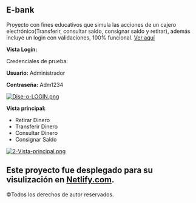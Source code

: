 ## E-bank
Proyecto con fines educativos que simula las acciones de un cajero electrónico(Transferir, consultar saldo, consignar saldo y retirar), además incluye un login con validaciones, 100% funcional. [Ver aquí](https://github.com/JoseaSosa24/e-bank/tree/master#este-proyecto-fue-desplegado-para-su-visulizaci%C3%B3n-en-netlifycom)

**Vista Login:**

Credenciales de prueba: 

  **Usuario:** Administrador
  
   **Contraseña:** Adm1234

[![Dise-o-LOGIN.png](https://i.postimg.cc/BQb7JCJ3/Dise-o-LOGIN.png)](https://postimg.cc/8j8mHMFX)

**Vista principal:** 

- Retirar Dinero
- Transferir Dinero
- Consultar Dinero
- Consignar Saldo

[![2-Vista-principal.png](https://i.postimg.cc/85wwS73s/2-Vista-principal.png)](https://postimg.cc/phhKQLPt)


## Este proyecto fue desplegado para su visulización en [Netlify.com](https://e-bank1.netlify.app/).
©Todos los derechos de autor reservados.
